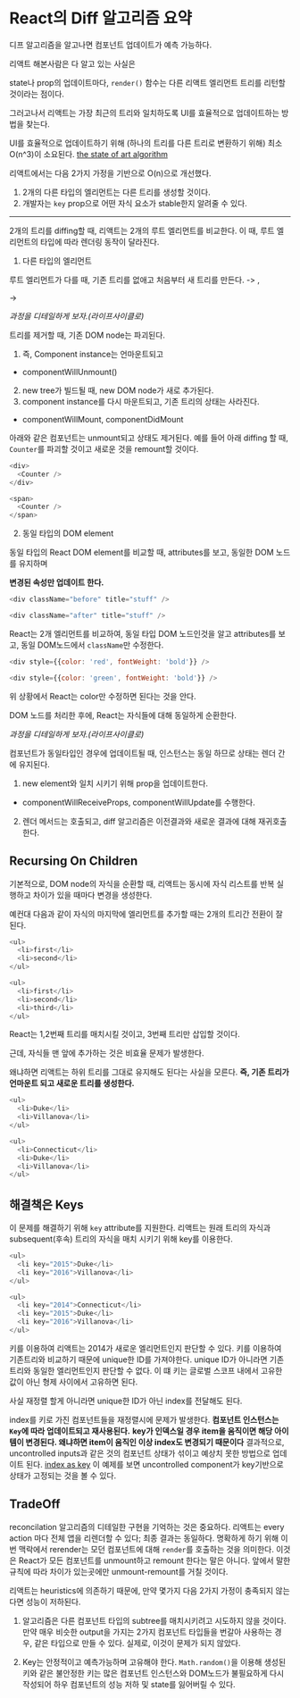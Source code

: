# React의 Diff 알고리즘 요약

디프 알고리즘을 알고나면 컴포넌트 업데이트가 예측 가능하다.

리액트 해본사람은 다 알고 있는 사실은

state나 prop의 업데이트마다, `render()` 함수는 다른 리액트 엘리먼트 트리를 리턴할 것이라는 점이다.

그러고나서 리액트는 가장 최근의 트리와 일치하도록 UI를 효율적으로 업데이트하는 방법을 찾는다.

UI를 효율적으로 업데이트하기 위해 (하나의 트리를 다른 트리로 변환하기 위해) 최소 O(n^3)이 소요된다.
[the state of art algorithm](https://grfia.dlsi.ua.es/ml/algorithms/references/editsurvey_bille.pdf)

리액트에서는 다음 2가지 가정을 기반으로 O(n)으로 개선했다.

1. 2개의 다른 타입의 엘리먼트는 다른 트리를 생성할 것이다.
2. 개발자는 `key` prop으로 어떤 자식 요소가 stable한지 알려줄 수 있다.

---

2개의 트리를 diffing할 때, 리액트는 2개의 루트 엘리먼트를 비교한다.
이 때, 루트 엘리먼트의 타입에 따라 렌더링 동작이 달라진다.

1. 다른 타입의 엘리먼트

루트 엘리먼트가 다를 때, 기존 트리를 없애고 처음부터 새 트리를 만든다.
<a> -> <img>, <Article> -> <Comment>

_과정을 디테일하게 보자.(라이프사이클로)_

트리를 제거할 때, 기존 DOM node는 파괴된다.

1. 즉, Component instance는 언마운트되고

- componentWillUnmount()

2. new tree가 빌드될 때, new DOM node가 새로 추가된다.
3. component instance를 다시 마운트되고, 기존 트리의 상태는 사라진다.

- componentWillMount, componentDidMount

아래와 같은 컴포넌트는 unmount되고 상태도 제거된다. 예를 들어 아래 diffing 할 때,
`Counter`를 파괴할 것이고 새로운 것을 remount할 것이다.

```js
<div>
  <Counter />
</div>

<span>
  <Counter />
</span>
```

2. 동일 타입의 DOM element

동일 타입의 React DOM element를 비교할 때, attributes를 보고, 동일한 DOM 노드를 유지하며

**변경된 속성만 업데이트 한다.**

```js
<div className="before" title="stuff" />

<div className="after" title="stuff" />
```

React는 2개 엘리먼트를 비교하여, 동일 타입 DOM 노드인것을 알고
attributes를 보고, 동일 DOM노드에서 `className`만 수정한다.

```js
<div style={{color: 'red', fontWeight: 'bold'}} />

<div style={{color: 'green', fontWeight: 'bold'}} />
```

위 상황에서 React는 color만 수정하면 된다는 것을 안다.

DOM 노드를 처리한 후에, React는 자식들에 대해 동일하게 순환한다.

_과정을 디테일하게 보자.(라이프사이클로)_

컴포넌트가 동일타입인 경우에 업데이트될 때, 인스턴스는 동일 하므로 상태는 렌더 간에 유지된다.

1. new element와 일치 시키기 위해 prop을 업데이트한다.

- componentWillReceiveProps, componentWillUpdate를 수행한다.

2. 렌더 메서드는 호출되고, diff 알고리즘은 이전결과와 새로운 결과에 대해 재귀호출한다.

## Recursing On Children

기본적으로, DOM node의 자식을 순환할 때, 리액트는 동시에 자식 리스트를 반복 실행하고 차이가 있을 때마다 변경을 생성한다.

예컨대 다음과 같이 자식의 마지막에 엘리먼트를 추가할 때는 2개의 트리간 전환이 잘 된다.

```js
<ul>
  <li>first</li>
  <li>second</li>
</ul>

<ul>
  <li>first</li>
  <li>second</li>
  <li>third</li>
</ul>
```

React는 1,2번째 트리를 매치시킬 것이고, 3번째 트리만 삽입할 것이다.

근데, 자식들 맨 앞에 추가하는 것은 비효율 문제가 발생한다.

왜냐하면 리액트는 하위 트리를 그대로 유지해도 된다는 사실을 모른다. **즉, 기존 트리가 언마운트 되고 새로운 트리를 생성한다.**

```js
<ul>
  <li>Duke</li>
  <li>Villanova</li>
</ul>

<ul>
  <li>Connecticut</li>
  <li>Duke</li>
  <li>Villanova</li>
</ul>
```

## 해결책은 Keys

이 문제를 해결하기 위해 `key` attribute를 지원한다. 리액트는 원래 트리의 자식과 subsequent(후속) 트리의 자식을 매치 시키기 위해 key를 이용한다.

```js
<ul>
  <li key="2015">Duke</li>
  <li key="2016">Villanova</li>
</ul>

<ul>
  <li key="2014">Connecticut</li>
  <li key="2015">Duke</li>
  <li key="2016">Villanova</li>
</ul>
```

키를 이용하여 리액트는 2014가 새로운 엘리먼트인지 판단할 수 있다.
키를 이용하여 기존트리와 비교하기 때문에 unique한 ID를 가져야한다. unique ID가 아니라면 기존 트리와 동일한 엘리먼트인지 판단할 수 없다. 이 떄 키는 글로벌 스코프 내에서 고유한 값이 아닌 형제 사이에서 고유하면 된다.

사실 재정렬 할게 아니라면 unique한 ID가 아닌 index를 전달해도 된다.

index를 키로 가진 컴포넌트들을 재정렬시에 문제가 발생한다. **컴포넌트 인스턴스는 `Key`에 따라 업데이트되고 재사용된다.** **key가 인덱스일 경우 item을 움직이면 해당 아이템이 변경된다. 왜냐하면 item이 움직인 이상 index도 변경되기 때문이다**
결과적으로, uncontrolled inputs과 같은 것의 컴포넌트 상태가 섞이고 예상치 못한 방법으로 업데이트 된다. [index as key](https://codepen.io/pen?&editable=true&editors=0010) 이 예제를 보면 uncontrolled component가 key기반으로 상태가 고정되는 것을 볼 수 있다.

## TradeOff

reconcilation 알고리즘의 디테일한 구현을 기억하는 것은 중요하다. 리액트는 every action 마다 전체 앱을 리렌더할 수 있다; 최종 결과는 동일하다. 명확하게 하기 위해 이번 맥락에서 rerender는 모던 컴포넌트에 대해 `render`를 호출하는 것을 의미한다. 이것은 React가 모든 컴포넌트를 unmount하고 remount 한다는 말은 아니다. 앞에서 말한 규칙에 따라 차이가 있는곳에만 unmount-remount를 거칠 것이다.

리액트는 heuristics에 의존하기 때문에, 만약 몇가지 다음 2가지 가정이 충족되지 않는다면 성능이 저하된다.

1. 알고리즘은 다른 컴포넌트 타입의 subtree를 매치시키려고 시도하지 않을 것이다. 만약 매우 비슷한 output을 가지는 2가지 컴포넌트 타입들을 번갈아 사용하는 경우, 같은 타입으로 만들 수 있다. 실제로, 이것이 문제가 되지 않았다.

2. Key는 안정적이고 예측가능하며 고유해야 한다. `Math.random()`을 이용해 생성된 키와 같은 불안정한 키는 많은 컴포넌트 인스턴스와 DOM노드가 불필요하게 다시 작성되어 하우 컴포넌트의 성능 저하 및 state를 잃어버릴 수 있다.
